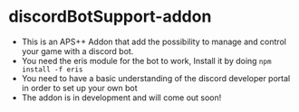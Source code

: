 # discordBotSupport-addon
- This is an APS++ Addon that add the possibility to manage and control your game with a discord bot.
- You need the eris module for the bot to work, Install it by doing `npm install -f eris`
- You need to have a basic understanding of the discord developer portal in order to set up your own bot
- The addon is in development and will come out soon!

